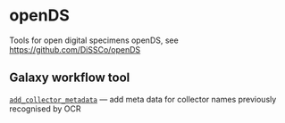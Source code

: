 # openDS

Tools for open digital specimens openDS, see https://github.com/DiSSCo/openDS

## Galaxy workflow tool

[`add_collector_metadata`](./add_collector_metadata) — add meta data for collector names previously recognised by OCR
